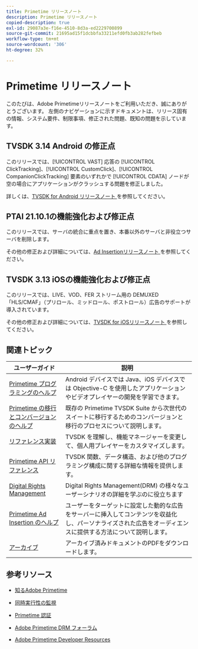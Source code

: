```yaml
---
title: Primetime リリースノート
description: Primetime リリースノート
copied-description: true
exl-id: 29087a3e-f16e-4510-8d3a-ed2229700899
source-git-commit: 21695ad15f1dcbbfa33211efd0fb3ab282fefbeb
workflow-type: tm+mt
source-wordcount: '306'
ht-degree: 32%

---
```


# Primetime リリースノート

このたびは、Adobe Primetimeリリースノートをご利用いただき、誠にありがとうございます。 左側のナビゲーションに示すドキュメントは、リリース固有の情報、システム要件、制限事項、修正された問題、既知の問題を示しています。

## TVSDK 3.14 Android の修正点

このリリースでは、[!UICONTROL VAST] 応答の [!UICONTROL ClickTracking]、[!UICONTROL CustomClick]、[!UICONTROL CompanionClickTracking] 要素のいずれかで [!UICONTROL CDATA] ノードが空の場合にアプリケーションがクラッシュする問題を修正しました。

詳しくは、[TVSDK for Android リリースノート ](../release-notes/tvsdk-3x-android.md) を参照してください。

## PTAI 21.10.1の機能強化および修正点

このリリースでは、サーバの統合に重点を置き、本番以外のサーバと非役立つサーバを削除します。

その他の修正および詳細については、[Ad Insertionリリースノート ](/help/release-notes/ptai-21x-release-notes.md) を参照してください。

## TVSDK 3.13 iOSの機能強化および修正点

このリリースでは、LIVE、VOD、FER ストリーム用の DEMUXED「HLS/CMAF」（プリロール、ミッドロール、ポストロール）広告のサポートが導入されています。

その他の修正および詳細については、[TVSDK for iOSリリースノート ](../release-notes/tvsdk-3x-ios.md) を参照してください。

## 関連トピック

| ユーザーガイド | 説明 |
|--- |--- |
| [Primetime プログラミングのヘルプ](/help/programming/home.md) | Android デバイスでは Java、iOS デバイスでは Objective-C を使用したアプリケーションやビデオプレイヤーの開発を学習できます。 |
| [Primetime の移行とコンバージョンのヘルプ](/help/migration-guides/home.md) | 既存の Primetime TVSDK Suite から次世代のスイートに移行するためのコンバージョンと移行のプロセスについて説明します。 |
| [リファレンス実装](/help/android-reference-implementation/home.md) | TVSDK を理解し、機能マネージャーを変更して、個人用プレイヤーをカスタマイズします。 |
| [Primetime API リファレンス](/help/reference/api-references.md) | TVSDK 関数、データ構造、および他のプログラミング構成に関する詳細な情報を提供します。 |
| [Digital Rights Management](/help/digital-rights-management/home.md) | Digital Rights Management(DRM) の様々なユーザーシナリオの詳細を学ぶのに役立ちます |
| [Primetime Ad Insertion のヘルプ](/help/primetime-ad-insertion/home.md) | ユーザーをターゲットに設定した動的な広告をサーバーに挿入してコンテンツを収益化し、パーソナライズされた広告をオーディエンスに提供する方法について説明します。 |
| [アーカイブ](https://helpx.adobe.com/primetime/archives.html) | アーカイブ済みドキュメントのPDFをダウンロードします。 |

## 参考リソース

* [知るAdobe Primetime](https://www.adobe.com/in/marketing/primetime.html)

* [同時実行性の監視](https://tve.helpdocsonline.com/concurrency-monitoring-introduction)

* [Primetime 認証](https://tve.helpdocsonline.com/home)

* [Adobe Primetime DRM フォーラム](https://forums.adobe.com/community/adobe_access)

* [Adobe Primetime Developer Resources](https://www.adobe.com/devnet/primetime.html)
